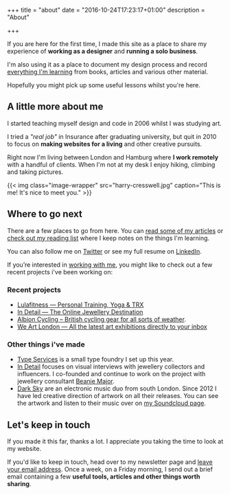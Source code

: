 +++
title = "about"
date = "2016-10-24T17:23:17+01:00"
description = "About"

+++

If you are here for the first time, I made this site as a place to share my experience of **working as a designer** and **running a solo business**.

I'm also using it as a place to document my design process and record [everything I'm learning](https://www.harrycresswell.com/reading/) from books, articles and various other material.

Hopefully you might pick up some useful lessons whilst you're here.

## A little more about me

I started teaching myself design and code in 2006 whilst I was studying art.

I tried a *"real job"* in Insurance after graduating university, but quit in 2010 to focus on **making websites for a living** and other creative pursuits.

Right now I'm living between London and Hamburg where **I work remotely** with a handful of clients. When I'm not at my desk I enjoy hiking, climbing and taking pictures.

{{< img class="image-wrapper" src="harry-cresswell.jpg" caption="This is me! It's nice to meet you." >}}

## Where to go next

There are a few places to go from here. You can [read some of my articles](https://www.harrycresswell.com/articles/) or [check out my reading list](https://www.harrycresswell.com/reading/) where I keep notes on the things I'm learning.

You can also follow me on [Twitter](https://twitter.com/harrycresswell) or see my full resume on [LinkedIn](https://uk.linkedin.com/in/harrycresswell
).

If you’re interested in [working with me](https://www.harrycresswell.com/design-consulting/), you might like to check out a few recent projects i've been working on:

### Recent projects

- [Lulafitness — Personal Training, Yoga & TRX](https://www.lulafitness.co.uk/)
- [In Detail — The Online Jewellery Destination](https://www.indtl.com/)
- [Albion Cycling – British cycling gear for all sorts of weather](http://www.albioncycling.com/).
- [We Art London — All the latest art exhibitions directly to your inbox ](http://www.weartlondon.com/)


### Other things i've made

- [Type Services](https://typeservices.co/) is a small type foundry I set up this year.
- [In Detail](https://indtl.com/) focuses on visual interviews with jewellery collectors and influencers. I co-founded and continue to work on the project with jewellery consultant [Beanie Major](http://blake-ldn.com/journal/2016/11/8/blake-woman-beanie-major).
- [Dark Sky](https://soundcloud.com/dark-sky) are an electronic music duo from south London. Since 2012 I have led creative direction of artwork on all their releases. You can see the artwork and listen to their music over on [my Soundcloud page](https://soundcloud.com/harrycresswell).


## Let's keep in touch

If you made it this far, thanks a lot. I appreciate you taking the time to look at my website.

If you'd like to keep in touch, head over to my newsletter page and <a href ="https://www.harrycresswell.com/newsletter/">leave your email address</a>. Once a week, on a Friday morning, I send out a brief email containing a few **useful tools, articles and other things worth sharing**.
